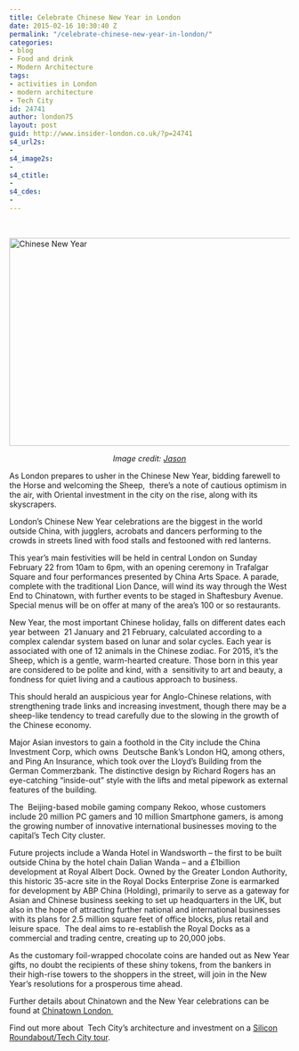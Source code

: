 ```yaml
---
title: Celebrate Chinese New Year in London
date: 2015-02-16 10:30:40 Z
permalink: "/celebrate-chinese-new-year-in-london/"
categories:
- blog
- Food and drink
- Modern Architecture
tags:
- activities in London
- modern architecture
- Tech City
id: 24741
author: london75
layout: post
guid: http://www.insider-london.co.uk/?p=24741
s4_url2s:
- 
s4_image2s:
- 
s4_ctitle:
- 
s4_cdes:
- 
---
```


&nbsp;

<img class="aligncenter wp-image-24778 size-full" src="/wp-content/uploads/2015/02/Chinese-New-Year.jpg" alt="Chinese New Year" width="569" height="373" />

<p style="text-align: center;">
  <em>Image credit: <a href="https://www.flickr.com/photos/lewishamdreamer/99520112/in/photolist-9N4S1-bhqwF2-bhqwXx-bhqy6B-bhqyoR-bhqxRz-bhqxwX-bhqyZZ-bhqxgZ-bhqyGB-9hfps3-5WK3Eu-4Euxvr-covTJ-9hfprY-9hc6QR-9hc6PR-9hc6Qz-9hfps5-9hfprL-9hfps9-9hfjV5-9hfjUY-9hfjUN-9hfjUQ-9hc6QD-9hc6Px-9hc6PF-9hfprU-9hfjUS-jGW2gj-4qN1f3-4rCukE-5X9fUV-4rCu9f-4rCo9A-jGUz8i-4rCrXJ-xkN5m-4rykaa-4rCtim-2ktJU-4ryirc-D974p-4reyFM-7EK3uq-bq3rHZ-7EK21E-7EK5D3-4rCvuh" target="_blank">Jason</a></em>
</p>

As London prepares to usher in the Chinese New Year, bidding farewell to the Horse and welcoming the Sheep,  there&#8217;s a note of cautious optimism in the air, with Oriental investment in the city on the rise, along with its skyscrapers.

London’s Chinese New Year celebrations are the biggest in the world outside China, with jugglers, acrobats and dancers performing to the crowds in streets lined with food stalls and festooned with red lanterns.

This year’s main festivities will be held in central London on Sunday February 22 from 10am to 6pm, with an opening ceremony in Trafalgar Square and four performances presented by China Arts Space. A parade, complete with the traditional Lion Dance, will wind its way through the West End to Chinatown, with further events to be staged in Shaftesbury Avenue. Special menus will be on offer at many of the area’s 100 or so restaurants.

New Year, the most important Chinese holiday, falls on different dates each year between  21 January and 21 February, calculated according to a complex calendar system based on lunar and solar cycles. Each year is associated with one of 12 animals in the Chinese zodiac. For 2015, it’s the Sheep, which is a gentle, warm-hearted creature. Those born in this year are considered to be polite and kind, with a  sensitivity to art and beauty, a fondness for quiet living and a cautious approach to business.

This should herald an auspicious year for Anglo-Chinese relations, with strengthening trade links and increasing investment, though there may be a sheep-like tendency to tread carefully due to the slowing in the growth of the Chinese economy.

Major Asian investors to gain a foothold in the City include the China Investment Corp, which owns  Deutsche Bank’s London HQ, among others, and Ping An Insurance, which took over the Lloyd’s Building from the German Commerzbank. The distinctive design by Richard Rogers has an eye-catching “inside-out” style with the lifts and metal pipework as external features of the building.

The  Beijing-based mobile gaming company Rekoo, whose customers include 20 million PC gamers and 10 million Smartphone gamers, is among the growing number of innovative international businesses moving to the capital’s Tech City cluster.

Future projects include a Wanda Hotel in Wandsworth – the first to be built outside China by the hotel chain Dalian Wanda &#8211; and a £1billion development at Royal Albert Dock. Owned by the Greater London Authority, this historic 35-acre site in the Royal Docks Enterprise Zone is earmarked for development by ABP China (Holding), primarily to serve as a gateway for Asian and Chinese business seeking to set up headquarters in the UK, but also in the hope of attracting further national and international businesses with its plans for 2.5 million square feet of office blocks, plus retail and leisure space.  The deal aims to re-establish the Royal Docks as a commercial and trading centre, creating up to 20,000 jobs.

As the customary foil-wrapped chocolate coins are handed out as New Year gifts, no doubt the recipients of these shiny tokens, from the bankers in their high-rise towers to the shoppers in the street, will join in the New Year’s resolutions for a prosperous time ahead.

Further details about Chinatown and the New Year celebrations can be found at [Chinatown London ](http://www.chinatownlondon.org/ "Chinatown London")

Find out more about  Tech City&#8217;s architecture and investment on a [Silicon Roundabout/Tech City tour](http://www.insider-london.co.uk/silicon-roundabout-tech-city-tour/ "Silicon Roundabout/Tech City tour").

&nbsp;